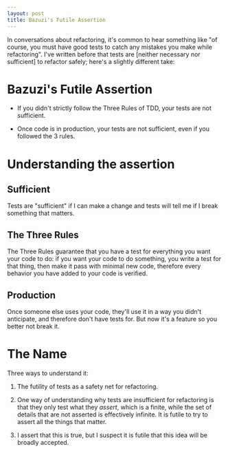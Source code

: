 ```yaml
---
layout: post
title: Bazuzi's Futile Assertion
---
```


In conversations about refactoring, it's common to hear something like "of course, you must have good tests to catch any mistakes you make while refactoring". I've written before that tests are [neither necessary nor sufficient] to refactor safely; here's a slightly different take:

# Bazuzi's Futile Assertion

- If you didn't strictly follow the Three Rules of TDD, your tests are not sufficient.

- Once code is in production, your tests are not sufficient, even if you followed the 3 rules.

# Understanding the assertion

## Sufficient

Tests are "sufficient" if I can make a change and tests will tell me if I break something that matters.

## The Three Rules

The Three Rules guarantee that you have a test for everything you want your code to do: if you want your code to do something, you write a test for that thing, then make it pass with minimal new code, therefore every behavior you have added to your code is verified. 

## Production

Once someone else uses your code, they'll use it in a way you didn't anticipate, and therefore don't have tests for. But now it's a feature so you better not break it.

# The Name

Three ways to understand it:

1. The futility of tests as a safety net for refactoring.

2. One way of understanding why tests are insufficient for refactoring is that they only test what they _*assert*_, which is a finite, while the set of details that are not asserted is effectively infinite. It is futile to try to assert all the things that matter.

3. I assert that this is true, but I suspect it is futile that this idea will be broadly accepted.
